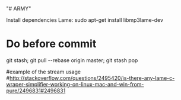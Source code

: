 "# ARMY" 

Install dependencies
Lame:
sudo apt-get install libmp3lame-dev

# Do before commit
git stash; git pull --rebase origin master; git stash pop

#example of the stream usage
#http://stackoverflow.com/questions/2495420/is-there-any-lame-c-wraper-simplifier-working-on-linux-mac-and-win-from-pure/2496831#2496831

